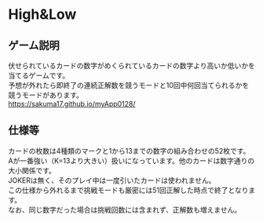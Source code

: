 # High&Low
## ゲーム説明
伏せられているカードの数字がめくられているカードの数字より高いか低いかを当てるゲームです。  
予想が外れたら即終了の連続正解数を競うモードと10回中何回当てられるかを競うモードがあります。  
https://sakuma17.github.io/myApp0128/
## 仕様等
カードの枚数は4種類のマークと1から13までの数字の組み合わせの52枚です。  
Aが一番強い（K=13より大きい）扱いになっています。他のカードは数字通りの大小関係です。  
JOKERは無く、そのプレイ中は一度引いたカードは使われません。  
この仕様から外れるまで挑戦モードも厳密には51回正解した時点で終了となります。  
なお、同じ数字だった場合は挑戦回数には含まれず、正解数も増えません。
